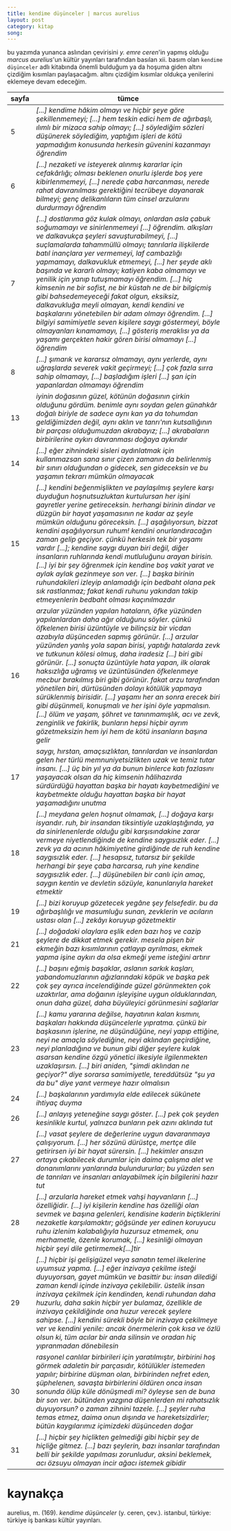 ```yaml
---
title: kendime düşünceler | marcus aurelius
layout: post
category: kitap
song: 
---
```


bu yazımda yunanca aslından çevirisini _y. emre ceren_'in yapmış olduğu _marcus aurelius_'un kültür yayınları tarafından basılan xii. basım olan ``kendime düşünceler`` adlı kitabında önemli bulduğum ya da hoşuma giden altını çizdiğim kısımları paylaşacağım. altını çizdiğim kısımlar oldukça yenilerini eklemeye devam edeceğim.

|   sayfa   |   tümce   |
|   :---    |   ---     |
|   5       |   _[...] kendime hâkim olmayı ve hiçbir şeye göre şekillenmemeyi; [...] hem teskin edici hem de ağırbaşlı, ılımlı bir mizaca sahip olmayı; [...] söylediğim sözleri düşünerek söylediğim, yaptığım işleri de kötü yapmadığım konusunda herkesin güvenini kazanmayı öğrendim_|
|   6       |   _[...] nezaketi ve isteyerek alınmış kararlar için cefakârlığı; olması beklenen onurlu işlerde boş yere kibirlenmemeyi, [...] nerede çaba harcanması, nerede rahat davranılması gerektiğini tecrübeye dayanarak bilmeyi; genç delikanlıların tüm cinsel arzularını durdurmayı öğrendim_|
|   7       |_[...] dostlarıma göz kulak olmayı, onlardan asla çabuk soğumamayı ve sinirlenmemeyi [...] öğrendim. alkışları ve dalkavukça şeyleri savuşturabilmeyi, [...] suçlamalarda tahammüllü olmayı; tanrılarla ilişkilerde batıl inançlara yer vermemeyi, laf cambazlığı yapmamayı, dalkavukluk etmemeyi, [...] her şeyde aklı başında ve kararlı olmayı; katiyen kaba olmamayı ve yenilik için yanıp tutuşmamayı öğrendim. [...] hiç kimsenin ne bir sofist, ne bir küstah ne de bir bilgiçmiş gibi bahsedemeyeceği fakat olgun, eksiksiz, dalkavukluğa meyli olmayan, kendi kendini ve başkalarını yönetebilen bir adam olmayı öğrendim. [...] bilgiyi samimiyetle seven kişilere saygı göstermeyi, böyle olmayanları kınamamayı, [...] gösteriş meraklısı ya da yaşamı gerçekten hakir gören birisi olmamayı [...] öğrendim_|
|   8       |_[...] şımarık ve kararsız olmamayı, aynı yerlerde, aynı uğraşlarda severek vakit geçirmeyi; [...] çok fazla sırra sahip olmamayı, [...] başladığım işleri [...] şan için yapanlardan olmamayı öğrendim_|
|   13      |_iyinin doğasının güzel, kötünün doğasının çirkin olduğunu gördüm. benimle aynı soydan gelen günahkâr doğalı biriyle de sadece aynı kan ya da tohumdan geldiğimizden değil, aynı aklın ve tanrı'nın kutsallığının bir parçası olduğumuzdan akrabayız; [...] akrabaların birbirilerine aykırı davranması doğaya aykırıdır_
|   14      |_[...] eğer zihnindeki sisleri aydınlatmak için kullanmazsan sana sınır çizen zamanın da belirlenmiş bir sınırı olduğundan o gidecek, sen gideceksin ve bu yaşamın tekrarı mümkün olmayacak_|
|   15      |_[...] kendini beğenmişlikten ve paylaşılmış şeylere karşı duyduğun hoşnutsuzluktan kurtulursan her işini gayretler yerine getireceksin. herhangi birinin dindar ve düzgün bir hayat yaşamasının ne kadar az şeyle mümkün olduğunu göreceksin. [...] aşağılıyorsun, bizzat kendini aşağılıyorsun ruhum! kendini onurlandıracağın zaman gelip geçiyor. çünkü herkesin tek bir yaşamı vardır [...]; kendine saygı duyan biri değil, diğer insanların ruhlarında kendi mutluluğunu arayan birisin. [...] iyi bir şey öğrenmek için kendine boş vakit yarat ve aylak aylak gezinmeye son ver. [...] başka birinin ruhundakileri izleyip anlamadığı için bedbaht olana pek sık rastlanmaz; fakat kendi ruhunu yakından takip etmeyenlerin bedbaht olması kaçınılmazdır_|
|   16      |_arzular yüzünden yapılan hataların, öfke yüzünden yapılanlardan daha ağır olduğunu söyler. çünkü öfkelenen birisi üzüntüyle ve bilinçsiz bir vicdan azabıyla düşünceden sapmış görünür. [...] arzular yüzünden yanlış yola sapan birisi, yaptığı hatalarda zevk ve tutkunun kölesi olmuş, daha iradesiz [...] biri gibi görünür. [...] sonuçta üzüntüyle hata yapan, ilk olarak haksızlığa uğramış ve üzüntüsünden öfkelenmeye mecbur bırakılmış biri gibi görünür. fakat arzu tarafından yönetilen biri, dürtüsünden dolayı kötülük yapmaya sürüklenmiş birisidir. [...] yaşamı her an sonra erecek biri gibi düşünmeli, konuşmalı ve her işini öyle yapmalısın. [...] ölüm ve yaşam, şöhret ve tanınmamışlık, acı ve zevk, zenginlik ve fakirlik, bunların hepsi hiçbir ayrım gözetmeksizin hem iyi hem de kötü insanların başına gelir_|
|   17      |_saygı, hırstan, amaçsızlıktan, tanrılardan ve insanlardan gelen her türlü memnuniyetsizlikten uzak ve temiz tutar insanı. [...] üç bin yıl ya da bunun binlerce katı fazlasını yaşayacak olsan da hiç kimsenin hâlihazırda sürdürdüğü hayattan başka bir hayatı kaybetmediğini ve kaybetmekte olduğu hayattan başka bir hayat yaşamadığını unutma_|
|   18      |_[...] meydana gelen hoşnut olmamak, [...] doğaya karşı isyandır. ruh, bir insandan tiksintiyle uzaklaştığında, ya da sinirlenenlerde olduğu gibi karşısındakine zarar vermeye niyetlendiğinde de kendine saygısızlık eder. [...] zevk ya da acının hâkimiyetine girdiğinde de ruh kendine saygısızlık eder. [...] hesapsız, tutarsız bir şekilde herhangi bir şeye çaba harcarsa, ruh yine kendine saygısızlık eder. [...] düşünebilen bir canlı için amaç, saygın kentin ve devletin sözüyle, kanunlarıyla hareket etmektir_|
|   19      |_[...] bizi koruyup gözetecek yegâne şey felsefedir. bu da ağırbaşlılığı ve masumluğu sunan, zevklerin ve acıların ustası olan [...] zekâyı koruyup gözetmektir_|
|   21      |_[...] doğadaki olaylara eşlik eden bazı hoş ve cazip şeylere de dikkat etmek gerekir. mesela pişen bir ekmeğin bazı kısımlarının çatlayıp ayrılması, ekmek yapma işine aykırı da olsa ekmeği yeme isteğini artırır_|
|   22      |_[...] başını eğmiş başaklar, aslanın sarkık kaşları, yabandomuzlarının ağızlarındaki köpük ve başka pek çok şey ayrıca incelendiğinde güzel görünmekten çok uzaktırlar, ama doğaının işleyişine uygun olduklarından, onun daha güzel, daha büyüleyici görünmesini sağlarlar_|
|   23      |_[...] kamu yararına değilse, hayatının kalan kısmını, başkaları hakkında düşüncelerle yıpratma. çünkü bir başkasının işlerine, ne düşündüğüne, neyi yapıp ettiğine, neyi ne amaçla söylediğine, neyi aklından geçirdiğine, neyi planladığına ve bunun gibi diğer şeylere kulak asarsan kendine özgü yönetici ilkesiyle ilgilenmekten uzaklaşırsın. [...] biri aniden, "şimdi aklından ne geçiyor?" diye sorarsa samimiyetle, tereddütsüz "şu ya da bu" diye yanıt vermeye hazır olmalısın_|
|   24      |_[...] başkalarının yardımıyla elde edilecek sükûnete ihtiyaç duyma_|
|   26      |_[...] anlayış yeteneğine saygı göster. [...] pek çok şeyden kesinlikle kurtul, yalnızca bunların pek azını aklında tut_|
|   27      |_[...] vasat şeylere de değerlerine uygun davaranmaya çalışıyorum. [...] her sözünü dürüstçe, mertçe dile getirirsen iyi bir hayat sürersin. [...] hekimler ansızın ortaya çıkabilecek durumlar için daima çalışma alet ve donanımlarını yanlarında bulundururlar; bu yüzden sen de tanrıları ve insanları anlayabilmek için bilgilerini hazır tut_|
|   28      |_[...] arzularla hareket etmek vahşi hayvanların [...] özelliğidir. [...] iyi kişilerin kendine has özelliği olan sevmek ve başına gelenleri, kendisine kaderin biçtiklerini nezaketle karşılamaktır; göğsünde yer edinen koruyucu ruhu izlenim kalabalığıyla huzursuz etmemek, onu merhametle, özenle korumak, [...] kesinliği olmayan hiçbir şeyi dile getirmemek[...]tir_|
|   29      |_[...] hiçbir işi gelişigüzel veya sanatın temel ilkelerine uyumsuz yapma. [...] eğer inzivaya çekilme isteği duyuyorsan, gayet mümkün ve basittir bu: insan dilediği zaman kendi içinde inzivaya çekilebilir. üstelik insan inzivaya çekilmek için kendinden, kendi ruhundan daha huzurlu, daha sakin hiçbir yer bulamaz, özellikle de inzivaya çekildiğinde ona huzur verecek şeylere sahipse. [...] kendini sürekli böyle bir inzivaya çekilmeye ver ve kendini yenile: ancak önermelerin çok kısa ve özlü olsun ki, tüm acılar bir anda silinsin ve oradan hiç yıpranmadan dönebilesin_|
|   30      |_rasyonel canlılar birbirileri için yaratılmıştır, birbirini hoş görmek adaletin bir parçasıdır, kötülükler istemeden yapılır; birbirine düşman olan, birbirinden nefret eden, şüphelenen, savaşta birbirlerini öldüren onca insan sonunda ölüp küle dönüşmedi mi? öyleyse sen de buna bir son ver. bütünden yazgına düşenlerden mi rahatsızlık duyuyorsun? o zaman zihnini tazele. [...] şeyler ruha temas etmez, daima onun dışında ve hareketsizdirler; bütün kaygılarımız içimizdeki düşünceden doğar_|
|   31      |_[...] hiçbir şey hiçlikten gelmediği gibi hiçbir şey de hiçliğe gitmez. [...] bazı şeylerin, bazı insanlar tarafından belli bir şekilde yapılması zorunludur, aksini beklemek, acı özsuyu olmayan incir ağacı istemek gibidir_|

kaynakça
===
aurelius, m. (169). _kendime düşünceler_ (y. ceren, çev.). istanbul, türkiye: türkiye iş bankası kültür yayınları.
